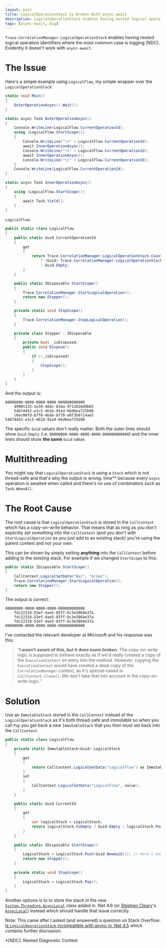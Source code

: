 ```yaml
---
layout: post
title: LogicalOperationStack Is Broken With async-await
description: LogicalOperationStack enables having nested logical operation identifiers. It's broken with async in .Net 4.5 and above.
tags: [async-await, bug]
---
```


`Trace.CorrelationManager.LogicalOperationStack` enables having nested logical operation identifiers where the most common case is logging (NDC). Evidently it doesn't work with `async-await`.
<!--more-->
# The Issue

Here's a simple example using `LogicalFlow`, my simple wrapper over the `LogicalOperationStack`:

```csharp
static void Main()
{
    OuterOperationAsync().Wait();
}

static async Task OuterOperationAsync()
{
    Console.WriteLine(LogicalFlow.CurrentOperationId);
    using (LogicalFlow.StartScope())
    {
        Console.WriteLine("\t" + LogicalFlow.CurrentOperationId);
        await InnerOperationAsync();
        Console.WriteLine("\t" + LogicalFlow.CurrentOperationId);
        await InnerOperationAsync();
        Console.WriteLine("\t" + LogicalFlow.CurrentOperationId);
    }
    Console.WriteLine(LogicalFlow.CurrentOperationId);
}

static async Task InnerOperationAsync()
{
    using (LogicalFlow.StartScope())
    {
        await Task.Yield();
    }
}
```

`LogicalFlow`:

```csharp
public static class LogicalFlow
{
    public static Guid CurrentOperationId
    {
        get
        {
            return Trace.CorrelationManager.LogicalOperationStack.Count > 0
                ? (Guid) Trace.CorrelationManager.LogicalOperationStack.Peek()
                : Guid.Empty;
        }
    }

    public static IDisposable StartScope()
    {
        Trace.CorrelationManager.StartLogicalOperation();
        return new Stopper();
    }

    private static void StopScope()
    {
        Trace.CorrelationManager.StopLogicalOperation();
    }

    private class Stopper : IDisposable
    {
        private bool _isDisposed;
        public void Dispose()
        {
            if (!_isDisposed)
            {
                StopScope();
            }
        }
    }
}
```

And the output is:

```
00000000-0000-0000-0000-000000000000
    49985135-1e39-404c-834a-9f12026d9b65
    54674452-e1c5-4b1b-91ed-6bd6ea725b98
    c6ec00fd-bff8-4bde-bf70-e073b6714ae5
54674452-e1c5-4b1b-91ed-6bd6ea725b98
```

The specific `Guid` values don't really matter. Both the outer lines should show `Guid.Empty` (i.e. `00000000-0000-0000-0000-000000000000`) and the inner lines should show **the same** `Guid` value.

# Multithreading

You might say that `LogicalOperationStack` is using a `Stack` which is not thread-safe and that's why the output is wrong. time** because every `async` operation is awaited when called and there's no use of combinators such as `Task.WhenAll`.

# The Root Cause

The root cause is that `LogicalOperationStack` is stored in the `CallContext` which has a copy-on-write behavior. That means that as long as you don't explicitly set something into the `CallContext` (and you don't with `StartLogicalOperation` as you just add to an existing stack) you're using the parent context and not your own.

This can be shown by simply setting **anything** into the `CallContext` before adding to the existing stack. For example if we changed `StartScope` to this:

```csharp
public static IDisposable StartScope()
{
    CallContext.LogicalSetData("Bar", "Arnon");
    Trace.CorrelationManager.StartLogicalOperation();
    return new Stopper();
}
```

The output is correct:

```
00000000-0000-0000-0000-000000000000
    fdc22318-53ef-4ae5-83ff-6c3e3864e37a
    fdc22318-53ef-4ae5-83ff-6c3e3864e37a
    fdc22318-53ef-4ae5-83ff-6c3e3864e37a
00000000-0000-0000-0000-000000000000
```

I've contacted the relevant developer at Microsoft and his response was this:

> "**I wasn't aware of this, but it does seem broken**. The copy-on-write logic is supposed to behave exactly as if we'd really created a copy of the `ExecutionContext` on entry into the method. However, copying the `ExecutionContext` would have created a deep copy of the `CorrelationManager` context, as it's special-cased in `CallContext.Clone()`. We don't take that into account in the copy-on-write logic."

# Solution

Use an `ImmutableStack` stored in the `CallContext` instead of the `LogicalOperationStack` as it's both thread-safe and immutable so when you call `Pop` you get back a new `ImmutableStack` that you then must set back into the `CallContext`.

```csharp
public static class LogicalFlow
{
    private static ImmutableStack<Guid> LogicalStack
    {
        get
        {
            return CallContext.LogicalGetData("LogicalFlow") as ImmutableStack<Guid> ?? ImmutableStack.Create<Guid>();
        }
        set
        {
            CallContext.LogicalSetData("LogicalFlow", value);
        }
    }

    public static Guid CurrentId
    {
        get
        {
            var logicalStack = LogicalStack;
            return logicalStack.IsEmpty ? Guid.Empty : logicalStack.Peek();
        }
    }
    
    public static IDisposable StartScope()
    {
        LogicalStack = LogicalStack.Push(Guid.NewGuid()); // Here's where the CallContext is copied using copy-on-write
        return new Stopper();
    }
    
    private static void StopScope()
    {
        LogicalStack = LogicalStack.Pop();
    }
}
```

Another options is to to store the stack in the new [`System.Threading.AsyncLocal`](https://msdn.microsoft.com/en-us/library/dn906268%28v=vs.110%29.aspx) class added in .Net 4.6 (or [Stephen Cleary](http://www.stephencleary.com)'s [`AsyncLocal`](https://github.com/StephenCleary/AsyncLocal)) instead which should handle that issue correctly.

Note: This came after I asked (and answered) a question on Stack Overflow: [Is `LogicalOperationStack` incompatible with async in .Net 4.5](http://stackoverflow.com/a/30130663/885318) which contains further discussion.

*[NDC]: Nested Diagnostic Context